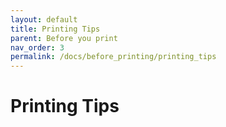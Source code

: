 ```yaml
---
layout: default
title: Printing Tips
parent: Before you print
nav_order: 3
permalink: /docs/before_printing/printing_tips
---
```



# Printing Tips